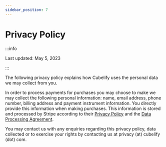 ```yaml
---
sidebar_position: 7
---
```


# Privacy Policy

:::info

Last updated: May 5, 2023

:::

The following privacy policy explains how Cubelify uses the personal data we may collect from you.

In order to process payments for purchases you may choose to make we may collect the following personal information:
name, email address, phone number, billing address and payment instrument information. You directly provide this
information when making purchases. This information is stored and processed by Stripe according to
their [Privacy Policy](https://stripe.com/privacy) and the [Data Processing Agreement](https://stripe.com/legal/dpa).

You may contact us with any enquiries regarding this privacy policy, data collected or to exercise your rights by
contacting us at privacy (at) cubelify (dot) com.
